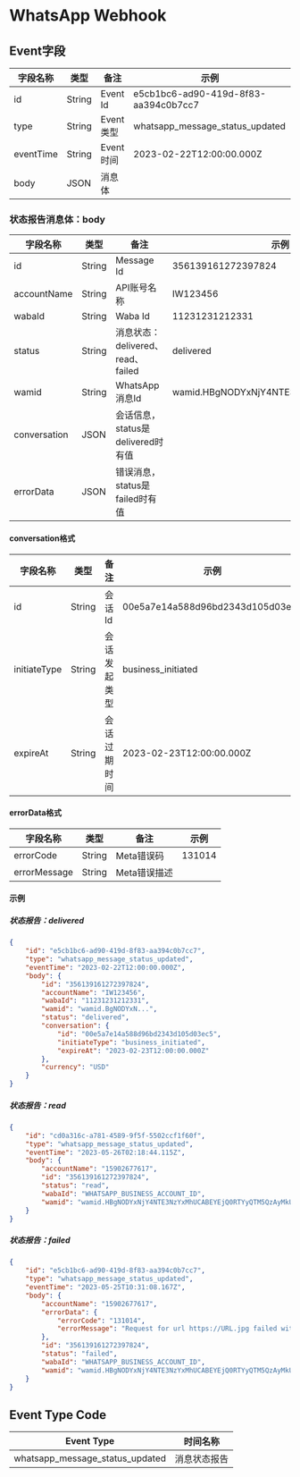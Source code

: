 # WhatsApp Webhook
## Event字段
| 字段名称  | 类型   | 备注       | 示例                                 |
| --------- | ------ | ---------- | ------------------------------------ |
| id        | String | Event Id   | e5cb1bc6-ad90-419d-8f83-aa394c0b7cc7 |
| type      | String | Event 类型 | whatsapp_message_status_updated      |
| eventTime | String | Event时间  | 2023-02-22T12:00:00.000Z             |
| body      | JSON   | 消息体     |                                      |

### 状态报告消息体：body

| 字段名称     | 类型   | 备注                              | 示例                                   |
| ------------ | ------ | --------------------------------- | -------------------------------------- |
| id           | String | Message Id                        | 356139161272397824                     |
| accountName  | String | API账号名称                       | IW123456                               |
| wabaId       | String | Waba Id                           | 11231231212331                         |
| status       | String | 消息状态：delivered、read、failed | delivered                              |
| wamid        | String | WhatsApp消息Id                    | wamid.HBgNODYxNjY4NTE3NzYxMhUCABEYEjQ0 |
| conversation | JSON   | 会话信息，status是delivered时有值 |                                        |
| errorData    | JSON   | 错误消息，status是failed时有值    |                                        |



#### conversation格式

| 字段名称     | 类型   | 备注         | 示例                             |
| ------------ | ------ | ------------ | -------------------------------- |
| id           | String | 会话Id       | 00e5a7e14a588d96bd2343d105d03ec5 |
| initiateType | String | 会话发起类型 | business_initiated               |
| expireAt     | String | 会话过期时间 | 2023-02-23T12:00:00.000Z         |

#### errorData格式

| 字段名称     | 类型   | 备注     | 示例   |
| ------------ | ------ | -------- | ------ |
| errorCode    | String | Meta错误码   | 131014 |
| errorMessage | String | Meta错误描述 |        |


#### 示例
##### 状态报告：delivered
```json
{
    "id": "e5cb1bc6-ad90-419d-8f83-aa394c0b7cc7",
    "type": "whatsapp_message_status_updated",
    "eventTime": "2023-02-22T12:00:00.000Z",
    "body": {
        "id": "356139161272397824",
        "accountName": "IW123456",
        "wabaId": "11231231212331",
        "wamid": "wamid.BgNODYxN...", 
        "status": "delivered",
        "conversation": {
            "id": "00e5a7e14a588d96bd2343d105d03ec5",
            "initiateType": "business_initiated",
            "expireAt": "2023-02-23T12:00:00.000Z"
        },
        "currency": "USD"
    }
}
```

##### 状态报告：read
```json
{
    "id": "cd0a316c-a781-4589-9f5f-5502ccf1f60f",
    "type": "whatsapp_message_status_updated",
    "eventTime": "2023-05-26T02:18:44.115Z",
    "body": {
        "accountName": "15902677617",
        "id": "356139161272397824",
        "status": "read",
        "wabaId": "WHATSAPP_BUSINESS_ACCOUNT_ID",
        "wamid": "wamid.HBgNODYxNjY4NTE3NzYxMhUCABEYEjQ0RTYyQTM5QzAyMkU0QkNERgA="
    }
}
```

##### 状态报告：failed
```json
{
    "id": "e5cb1bc6-ad90-419d-8f83-aa394c0b7cc7",
    "type": "whatsapp_message_status_updated",
    "eventTime": "2023-05-25T10:31:08.167Z",
    "body": {
        "accountName": "15902677617",
        "errorData": {
            "errorCode": "131014",
            "errorMessage": "Request for url https://URL.jpg failed with error: 404 (Not Found)"
        },
        "id": "356139161272397824",
        "status": "failed",
        "wabaId": "WHATSAPP_BUSINESS_ACCOUNT_ID",
        "wamid": "wamid.HBgNODYxNjY4NTE3NzYxMhUCABEYEjQ0RTYyQTM5QzAyMkU0QkNERgA="
    }
}
```

## Event Type Code

| Event Type |  时间名称  | 
| :----: | :----: |
|  whatsapp_message_status_updated  | 消息状态报告 |
